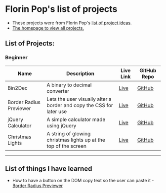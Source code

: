 # Florin Pop's list of projects

- These projects were from Florin Pop's [list of project ideas](https://github.com/florinpop17/app-ideas).
- [The homepage to view all projects.](https://rperry99.github.io/florinpop-app-ideas/index.html)

## List of Projects:

### Beginner

| Name                    | Description                                                          | Live Link                                              | GitHub Repo                                              |
| ----------------------- | -------------------------------------------------------------------- | ------------------------------------------------------ | -------------------------------------------------------- |
| Bin2Dec                 | A binary to decimal converter                                        | [Live](https://rperry99.github.io/bin-to-decimal-FPI/) | [GitHub](https://github.com/rperry99/bin-to-decimal-FPI) |
| Border Radius Previewer | Lets the user visually alter a border and copy the CSS for later use | [Live]()                                               | [GitHub]()                                               |
| jQuery Calculator       | A simple calculator made using jQuery                                | [Live]()                                               | [GitHub]()                                               |
| Christmas Lights        | A string of glowing christmas lights up at the top of the screen     | [Live]()                                               | [GitHub]()                                               |

---

## List of things I have learned

- How to have a button on the DOM copy text so the user can paste it - [Border Radius Previewer](https://rperry99.github.io/florinpop-app-ideas/02_BorderPreviewer/index.html)
